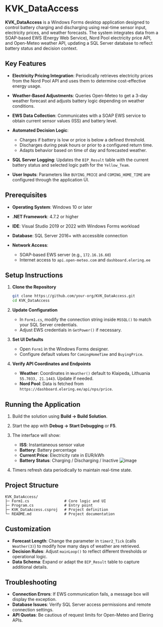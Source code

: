 # KVK\_DataAccess

**KVK\_DataAccess** is a Windows Forms desktop application designed to control battery charging and discharging using real-time sensor input, electricity prices, and weather forecasts. The system integrates data from a SOAP-based EWS (Energy Web Service), Nord Pool electricity price API, and Open-Meteo weather API, updating a SQL Server database to reflect battery status and decision context.

## Key Features

* **Electricity Pricing Integration**: Periodically retrieves electricity prices from the Nord Pool API and uses them to determine cost-effective energy usage.
* **Weather-Based Adjustments**: Queries Open-Meteo to get a 3-day weather forecast and adjusts battery logic depending on weather conditions.
* **EWS Data Collection**: Communicates with a SOAP EWS service to obtain current sensor values (ISS) and battery level.
* **Automated Decision Logic**:

  * Charges if battery is low or price is below a defined threshold.
  * Discharges during peak hours or prior to a configured return time.
  * Adapts behavior based on time of day and forecasted weather.
* **SQL Server Logging**: Updates the `BIP_Result` table with the current battery status and selected logic path for the `Yellow_Team`.
* **User Inputs**: Parameters like `BUYING_PRICE` and `COMING_HOME_TIME` are configured through the application UI.

## Prerequisites

* **Operating System**: Windows 10 or later
* **.NET Framework**: 4.7.2 or higher
* **IDE**: Visual Studio 2019 or 2022 with Windows Forms workload
* **Database**: SQL Server 2016+ with accessible connection
* **Network Access**:

  * SOAP-based EWS server (e.g., `172.16.16.60`)
  * Internet access to `api.open-meteo.com` and `dashboard.elering.ee`

## Setup Instructions

1. **Clone the Repository**

   ```bash
   git clone https://github.com/your-org/KVK_DataAccess.git
   cd KVK_DataAccess
   ```

2. **Update Configuration**

   * In `Form1.cs`, modify the connection string inside `MSSQL()` to match your SQL Server credentials.
   * Adjust EWS credentials in `GetPower()` if necessary.

3. **Set UI Defaults**

   * Open `Form1` in the Windows Forms designer.
   * Configure default values for `ComingHomeTime` and `BuyingPrice`.

4. **Verify API Coordinates and Endpoints**

   * **Weather**: Coordinates in `Weather()` default to Klaipeda, Lithuania `55.7033, 21.1443`. Update if needed.
   * **Nord Pool**: Data is fetched from `https://dashboard.elering.ee/api/nps/price`.

## Running the Application

1. Build the solution using **Build -> Build Solution**.
2. Start the app with **Debug -> Start Debugging** or **F5**.
3. The interface will show:

   * **ISS**: Instantaneous sensor value
   * **Battery**: Battery percentage
   * **Current Price**: Electricity rate in EUR/kWh
   * **Battery Status**: Charging / Discharging / Inactive
  ![image](https://github.com/user-attachments/assets/c407e284-53fa-43b2-8b7c-1b83ee936013)
     
4. Timers refresh data periodically to maintain real-time state.

## Project Structure

```
KVK_DataAccess/
├─ Form1.cs                # Core logic and UI
├─ Program.cs              # Entry point
├─ KVK_DataAccess.csproj   # Project definition
└─ README.md               # Project documentation
```

## Customization

* **Forecast Length**: Change the parameter in `timer2_Tick` (calls `Weather(3)`) to modify how many days of weather are retrieved.
* **Decision Rules**: Adjust `mainLoop()` to reflect different thresholds or operational logic.
* **Data Schema**: Expand or adapt the `BIP_Result` table to capture additional details.

## Troubleshooting

* **Connection Errors**: If EWS communication fails, a message box will display the exception.
* **Database Issues**: Verify SQL Server access permissions and remote connection settings.
* **API Quotas**: Be cautious of request limits for Open-Meteo and Elering APIs.


